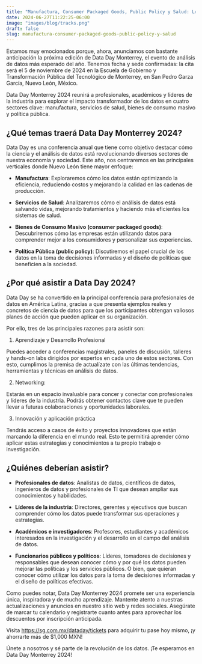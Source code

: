 ```yaml
---
title: "Manufactura, Consumer Packaged Goods, Public Policy y Salud: Los Principales Ejes de Data Day Monterrey 2024"
date: 2024-06-27T11:22:25-06:00
image: "images/blog/tracks.png"
draft: false
slug: manufactura-consumer-packaged-goods-public-policy-y-salud
---
```


Estamos muy emocionados porque, ahora, anunciamos con bastante anticipación la próxima edición de Data Day Monterrey, el evento de análisis de datos más esperado del año. Tenemos fecha y sede confirmadas: la cita será el 5 de noviembre de 2024 en la Escuela de Gobierno y Transformación Pública del Tecnológico de Monterrey, en San Pedro Garza García, Nuevo León, México.

Data Day Monterrey 2024 reunirá a profesionales, académicos y líderes de la industria para explorar el impacto transformador de los datos en cuatro sectores clave: manufactura, servicios de salud, bienes de consumo masivo y política pública.

## ¿Qué temas traerá Data Day Monterrey 2024?

Data Day es una conferencia anual que tiene como objetivo destacar cómo la ciencia y el análisis de datos está revolucionando diversos sectores de nuestra economía y sociedad. Este año, nos centraremos en las principales verticales donde Nuevo León tiene mayor enfoque:

* **Manufactura**: Exploraremos cómo los datos están optimizando la eficiencia, reduciendo costos y mejorando la calidad en las cadenas de producción.

* **Servicios de Salud**: Analizaremos cómo el análisis de datos está salvando vidas, mejorando tratamientos y haciendo más eficientes los sistemas de salud.

* **Bienes de Consumo Masivo (consumer packaged goods)**: Descubriremos cómo las empresas están utilizando datos para comprender mejor a los consumidores y personalizar sus experiencias.

* **Política Pública (public policy)**: Discutiremos el papel crucial de los datos en la toma de decisiones informadas y el diseño de políticas que beneficien a la sociedad.

## ¿Por qué asistir a Data Day 2024?

Data Day se ha convertido en la principal conferencia para profesionales de datos en América Latina, gracias a que presenta ejemplos reales y concretos de ciencia de datos para que los participantes obtengan valiosos planes de acción que pueden aplicar en su organización.

Por ello, tres de las principales razones para asistir son:

1. Aprendizaje y Desarrollo Profesional

Puedes acceder a conferencias magistrales, paneles de discusión, talleres y hands-on labs dirigidos por expertos en cada uno de estos sectores. Con esto, cumplimos la premisa de actualízate con las últimas tendencias, herramientas y técnicas en análisis de datos.

2. Networking:

Estarás en un espacio invaluable para concer y conectar con profesionales y líderes de la industria. Podrás obtener contactos clave que te pueden llevar a futuras colaboraciones y oportunidades laborales.

3. Innovación y aplicación práctica

Tendrás acceso a casos de éxito y proyectos innovadores que están marcando la diferencia en el mundo real. Esto te permitirá aprender cómo aplicar estas estrategias y conocimientos a tu propio trabajo o investigación.

## ¿Quiénes deberían asistir?

* **Profesionales de datos**: Analistas de datos, científicos de datos, ingenieros de datos y profesionales de TI que desean ampliar sus conocimientos y habilidades.

* **Líderes de la industria**: Directores, gerentes y ejecutivos que buscan comprender cómo los datos puede transformar sus operaciones y estrategias.

* **Académicos e investigadores**: Profesores, estudiantes y académicos interesados en la investigación y el desarrollo en el campo del análisis de datos.

* **Funcionarios públicos y políticos**: Líderes, tomadores de decisiones y responsables que desean conocer cómo y por qué los datos pueden mejorar las políticas y los servicios públicos. O bien, que quieran conocer cómo utilizar los datos para la toma de decisiones informadas y el diseño de políticas efectivas.

Como puedes notar, Data Day Monterrey 2024 promete ser una experiencia única, inspiradora y de mucho aprendizaje. Mantente atento a nuestras actualizaciones y anuncios en nuestro sitio web y redes sociales. Asegúrate de marcar tu calendario y registrarte cuanto antes para aprovechar los descuentos por inscripción anticipada.

Visita https://sg.com.mx/dataday/tickets para adquirir tu pase hoy mismo, ¡y ahorrarte más de $1,000 MXN!

Únete a nosotros y sé parte de la revolución de los datos. ¡Te esperamos en Data Day Monterrey 2024!
